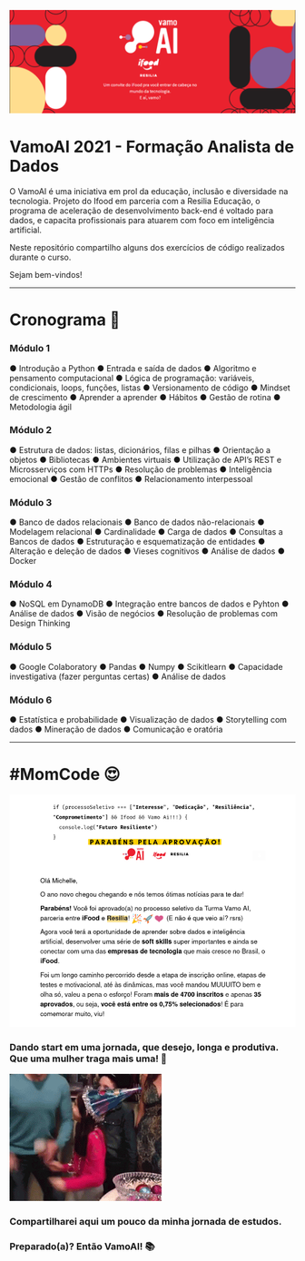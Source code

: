 ![](https://github.com/michelle-lira/exercicios-projeto-vamo-ai/blob/main/images/vamo_ai_logo.png)

# VamoAI 2021 - Formação Analista de Dados


O VamoAI é uma iniciativa em prol da educação, inclusão e diversidade na tecnologia.
Projeto do Ifood em parceria com a Resilia Educação, o programa de aceleração de desenvolvimento back-end é voltado para dados,
e capacita profissionais para atuarem com foco em inteligência artificial.

Neste repositório compartilho alguns dos exercícios de código realizados durante o curso.

Sejam bem-vindos!

---

# Cronograma 📂

### Módulo 1
 
● Introdução a Python ● Entrada e saída de dados ● Algoritmo e pensamento computacional ● Lógica de programação: variáveis, condicionais, loops, funções, listas ● Versionamento de código ● Mindset de crescimento ● Aprender a aprender ● Hábitos ● Gestão de rotina ● Metodologia ágil 

### Módulo 2
 
● Estrutura de dados: listas, dicionários, filas e pilhas ● Orientação a objetos ● Bibliotecas ● Ambientes virtuais ● Utilização de API’s REST e Microsserviços com HTTPs ● Resolução de problemas ● Inteligência emocional ● Gestão de conflitos ● Relacionamento interpessoal 

### Módulo 3

● Banco de dados relacionais ● Banco de dados não-relacionais ● Modelagem relacional ● Cardinalidade ● Carga de dados ● Consultas a Bancos de dados ● Estruturação e esquematização de entidades ● Alteração e deleção de dados ● Vieses cognitivos ● Análise de dados ● Docker 

### Módulo 4 
  
● NoSQL em DynamoDB ● Integração entre bancos de dados e Pyhton ● Análise de dados ● Visão de negócios ● Resolução de problemas com Design Thinking

### Módulo 5

● Google Colaboratory ● Pandas ● Numpy ● Scikitlearn ● Capacidade investigativa (fazer perguntas certas) ● Análise de dados  

### Módulo 6
 
● Estatística e probabilidade ● Visualização de dados ● Storytelling com dados ● Mineração de dados ● Comunicação e oratória   



---


# #MomCode 😍


![](https://github.com/michelle-lira/exercicios-projeto-vamo-ai/blob/main/images/aprovacao_vamo_ai.png)

### Dando start em uma jornada, que desejo, longa e produtiva. Que uma mulher traga mais uma! 🚀

![](https://github.com/michelle-lira/exercicios-projeto-vamo-ai/blob/main/images/unnamed.gif)

### Compartilharei aqui um pouco da minha jornada de estudos.
### Preparado(a)? Então VamoAI! 📚



